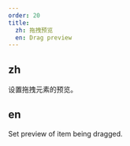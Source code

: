 ```yaml
---
order: 20
title:
  zh: 拖拽预览
  en: Drag preview
---
```


## zh

设置拖拽元素的预览。

## en

Set preview of item being dragged.
